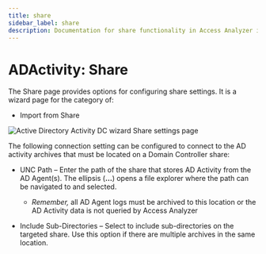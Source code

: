 ```yaml
---
title: share
sidebar_label: share
description: Documentation for share functionality in Access Analyzer including configuration and usage information.
---
```


# ADActivity: Share

The Share page provides options for configuring share settings. It is a wizard page for the category
of:

- Import from Share

![Active Directory Activity DC wizard Share settings page](/img/product_docs/activitymonitor/config/activedirectory/share.webp)

The following connection setting can be configured to connect to the AD activity archives that must
be located on a Domain Controller share:

- UNC Path – Enter the path of the share that stores AD Activity from the AD Agent(s). The ellipsis
  (**…**) opens a file explorer where the path can be navigated to and selected.

  - _Remember,_ all AD Agent logs must be archived to this location or the AD Activity data is not
    queried by Access Analyzer

- Include Sub-Directories – Select to include sub-directories on the targeted share. Use this option
  if there are multiple archives in the same location.
